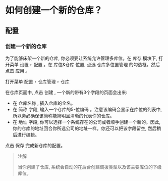 # 如何创建一个新的仓库？

## 配置

### 创建一个新的仓库

为了能够床架一个新的仓库, 你必须要让系统允许管理多库位。在 库存 模块下, 打开菜单 设置 ‣ 配置 。在 库位&仓库 位置, 点选 仓库多位置管理 的勾选框。然后点击 应用 。

打开菜单 配置 ‣ 仓库管理 ‣ 仓库

在仓库页面中, 点击 创建 , 一个新的带有3个字段的页面会出来:

* 在 仓库名称 , 插入仓库的全名。
* 在 简称 字段, 输入一个仓库的5-位编码 。注意该编码会显示在库位的列表中, 所以务必确保该简称能简明且清晰的代表你的仓库。
* 在 地址 字段, 你可以选择一个系统存在的公司或者顺手创建一个新的。因此, 你的仓库的地址回合你所选公司的地址一样。你还可以把该字段留空, 然后稍后进行编辑。

点击 保存 完成新仓库的配置。

> 注解
>
> 当你创建了仓库, 系统会自动的在后台创建调拨类型以及该主要库位的下级库位。



